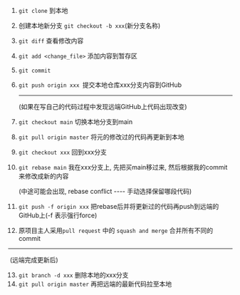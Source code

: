1. `git clone` 到本地

2. 创建本地新分支 `git checkout -b xxx`(新分支名称)

3. `git diff` 查看修改内容

4. `git add <change_file>` 添加内容到暂存区

5. `git commit` 

6. `git push origin xxx `提交本地仓库xxx分支内容到GitHub

   ------

   (如果在写自己的代码过程中发现远端GitHub上代码出现改变)

7. `git checkout main` 切换本地分支到main

8. `git pull origin master` 将元的修改过的代码再更新到本地

9. `git checkout xxx` 回到xxx分支

10. `git rebase main` 我在xxx分支上, 先把买main移过来, 然后根据我的commit来修改成新的内容

    (中途可能会出现, rebase conflict ---- 手动选择保留哪段代码)

11. `git push -f origin xxx` 把rebase后并将更新过的代码再push到远端的GitHub上(-f 表示强行force)
12. 原项目主人采用`pull request` 中的 `squash and merge` 合并所有不同的commit

------

​	(远端完成更新后)

13. `git branch -d xxx` 删除本地的xxx分支
14. `git pull origin master` 再把远端的最新代码拉至本地